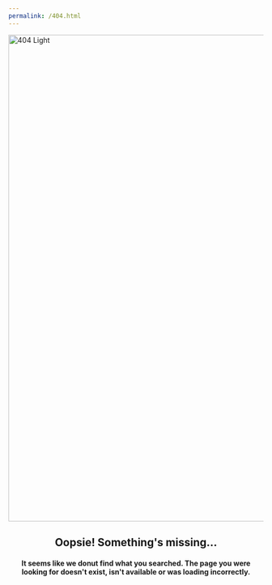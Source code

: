 ```yaml
---
permalink: /404.html
---
```


<img width="961" alt="404 Light" src="https://user-images.githubusercontent.com/130423955/233817453-9b157f4e-8042-4659-bc64-218d9d20eb8c.png">
<h2 align="center"> Oopsie! Something's missing... </h2>
<h4 align="center"> It seems like we donut find what you searched. The page you were looking for doesn't exist, isn't available or was loading incorrectly. </h4>
